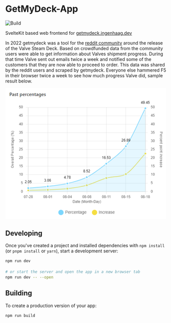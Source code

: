 # GetMyDeck-App

![Build](https://github.com/chrisingenhaag/getmydeck-app/actions/workflows/npm-build.yml/badge.svg?branch=main)

SvelteKit based web frontend for [getmydeck.ingenhaag.dev](https://getmydeck.ingenhaag.dev)

In 2022 getmydeck was a tool for the [reddit community](https://www.reddit.com/search/?q=getmydeck&type=link&sort=new) around the release of the Valve Steam Deck. Based on crowdfunded data from 
the community users were able to get information about Valves shipment progress. During that time Valve sent out emails 
twice a week and notified some of the customers that they are now able to proceed to order. This data was shared by the reddit users and scraped 
by getmydeck. Everyone else hammered F5 in their browser twice a week to see how much progress Valve did, sample result below.

![getmydeck sample result](https://github.com/chrisingenhaag/getmydeck-app/blob/main/doc/sample-result.png?raw=true)

## Developing

Once you've created a project and installed dependencies with `npm install` (or `pnpm install` or `yarn`), start a development server:

```bash
npm run dev

# or start the server and open the app in a new browser tab
npm run dev -- --open
```

## Building

To create a production version of your app:

```bash
npm run build
```